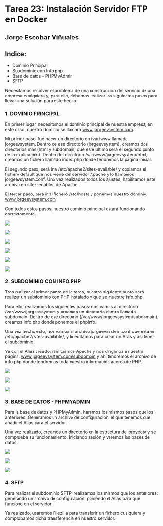 # Tarea 23: Instalación Servidor FTP en Docker

  ## Jorge Escobar Viñuales

  ## Indice:
 - Dominio Principal
 - Subdominio con Info.php
 - Base de datos - PHPMyAdmin
 - SFTP

Necesitamos resolver el problema de una construcción del servicio de una empresa cualquiera y, para ello, debemos realizar los siguientes pasos para llevar una solución para este hecho.

 ### 1. DOMINIO PRINCIPAL

 En primer lugar, necesitamos el dominio principal de nuestra empresa, en este caso, nuestro dominio se llamará www.jorgeevsystem.com.

 Mi primer paso, fue hacer un directorio en /var/www llamado jorgeevsystem. Dentro de ese directorio (jorgeevsystem), creamos dos directorios más (html y subdomain, que este último será el segundo punto de la explicación). Dentro del directorio /var/www/jorgeevsystem/html, creamos un fichero llamado index.php donde tendremos la página inicial.

 El segundo paso, será ir a /etc/apache2/sites-available/ y copiamos el fichero default que nos viene del servidor Apache y lo llamamos jorgeevsystem.conf. Una vez realizados todos los ajustes, habilitamos este archivo en sites-enabled de Apache.

 El tercer paso, será ir al fichero /etc/hosts y ponemos nuestro dominio: www.jorgeevsystem.com

 Con todos estos pasos, nuestro dominio principal estará funcionando correctamente.

![](https://github.com/Jorgeev27/GIT/blob/main/img/Tarea%2024%20-%20Construcci%C3%B3n%20de%20un%20Servicio%20de%20Empresa/DPL%20Empresa%201.png)

![](https://github.com/Jorgeev27/GIT/blob/main/img/Tarea%2024%20-%20Construcci%C3%B3n%20de%20un%20Servicio%20de%20Empresa/DPL%20Empresa%202.png)

![](https://github.com/Jorgeev27/GIT/blob/main/img/Tarea%2024%20-%20Construcci%C3%B3n%20de%20un%20Servicio%20de%20Empresa/DPL%20Empresa%204.png)

![](https://github.com/Jorgeev27/GIT/blob/main/img/Tarea%2024%20-%20Construcci%C3%B3n%20de%20un%20Servicio%20de%20Empresa/DPL%20Empresa%205.png)

![](https://github.com/Jorgeev27/GIT/blob/main/img/Tarea%2024%20-%20Construcci%C3%B3n%20de%20un%20Servicio%20de%20Empresa/DPL%20Empresa%206.png)

![](https://github.com/Jorgeev27/GIT/blob/main/img/Tarea%2024%20-%20Construcci%C3%B3n%20de%20un%20Servicio%20de%20Empresa/DPL%20Empresa%208.png)

 ### 2. SUBDOMINIO CON INFO.PHP

 Tras realizar el primer punto de la tarea, nuestro siguiente punto será realizar un subdominio con PHP instalado y que se muestre info.php.

 Para ello, realizamos los siguientes pasos: nos vamos al directorio /var/www/jorgeevsystem y creamos un directorio dentro llamado subdomain. Dentro de ese directorio (/var/www/jorgeevsystem/subdomain), creamos info.php donde ponemos el phpinfo.

 Una vez hecho esto, nos vamos al archivo jorgeevsystem.conf que está en /etc/apache2/sites-available/, y lo editamos para crear un Alias y así tener el subdominio.

 Ya con el Alias creado, reiniciamos Apache y nos dirigimos a nuestra página: www.jorgeevsystem.com/subdomain y ahí tendremos el archivo de info.php donde tendremos toda nuestra información acerca de PHP.

![](https://github.com/Jorgeev27/GIT/blob/main/img/Tarea%2024%20-%20Construcci%C3%B3n%20de%20un%20Servicio%20de%20Empresa/DPL%20Empresa%207.png)

![](https://github.com/Jorgeev27/GIT/blob/main/img/Tarea%2024%20-%20Construcci%C3%B3n%20de%20un%20Servicio%20de%20Empresa/DPL%20Empresa%209.png)

![](https://github.com/Jorgeev27/GIT/blob/main/img/Tarea%2024%20-%20Construcci%C3%B3n%20de%20un%20Servicio%20de%20Empresa/DPL%20Empresa%2010.png)

 ### 3. BASE DE DATOS - PHPMYADMIN

 Para la base de datos y PHPMyAdmin, haremos los mismos pasos que los anteriores. Generamos un archivo de configuración, el que tenemos que añadir el Alias para el servidor.

 Una vez realizado, creamos un directorio en la estructura del proyecto y se comprueba su funcionamiento. Iniciando sesión y veremos las bases de datos.

![](https://github.com/Jorgeev27/GIT/blob/main/img/Tarea%2024%20-%20Construcci%C3%B3n%20de%20un%20Servicio%20de%20Empresa/DPL%20Empresa%2011.png)

![](https://github.com/Jorgeev27/GIT/blob/main/img/Tarea%2024%20-%20Construcci%C3%B3n%20de%20un%20Servicio%20de%20Empresa/DPL%20Empresa%2012.png)

![](https://github.com/Jorgeev27/GIT/blob/main/img/Tarea%2024%20-%20Construcci%C3%B3n%20de%20un%20Servicio%20de%20Empresa/DPL%20Empresa%2013.png)

 ### 4. SFTP

 Para realizar el subdominio SFTP, realizamos los mismos que los anteriores: generando un archivo de configuración, poniendo el Alias para que funcione en el servidor.

 Ya realizado, usaremos Filezilla para transferir un fichero cualquiera y comprobamos dicha transferencia en nuestro servidor.
